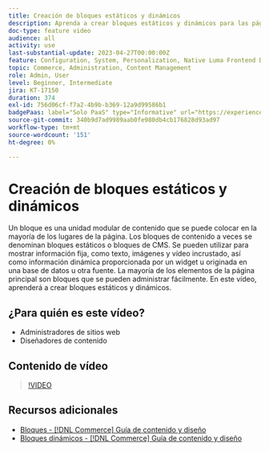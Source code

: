 ```yaml
---
title: Creación de bloques estáticos y dinámicos
description: Aprenda a crear bloques estáticos y dinámicos para las páginas de CMS de la tienda.
doc-type: feature video
audience: all
activity: use
last-substantial-update: 2023-04-27T00:00:00Z
feature: Configuration, System, Personalization, Native Luma Frontend Development, Page Content
topic: Commerce, Administration, Content Management
role: Admin, User
level: Beginner, Intermediate
jira: KT-17150
duration: 374
exl-id: 756d06cf-f7a2-4b9b-b369-12a9d99586b1
badgePaas: label="Solo PaaS" type="Informative" url="https://experienceleague.adobe.com/es/docs/commerce/user-guides/product-solutions" tooltip="Se aplica solo a proyectos de Adobe Commerce en la nube (infraestructura PaaS administrada por Adobe) y a proyectos locales."
source-git-commit: 340b9d7ad9989aab0fe980db4cb176828d93ad97
workflow-type: tm+mt
source-wordcount: '151'
ht-degree: 0%

---
```


# Creación de bloques estáticos y dinámicos

Un bloque es una unidad modular de contenido que se puede colocar en la mayoría de los lugares de la página. Los bloques de contenido a veces se denominan bloques estáticos o bloques de CMS. Se pueden utilizar para mostrar información fija, como texto, imágenes y vídeo incrustado, así como información dinámica proporcionada por un widget u originada en una base de datos u otra fuente. La mayoría de los elementos de la página principal son bloques que se pueden administrar fácilmente. En este vídeo, aprenderá a crear bloques estáticos y dinámicos.

## ¿Para quién es este vídeo?

- Administradores de sitios web
- Diseñadores de contenido

## Contenido de vídeo

>[!VIDEO](https://video.tv.adobe.com/v/3411067?quality=12&learn=on&captions=spa)

## Recursos adicionales

- [Bloques - [!DNL Commerce] Guía de contenido y diseño](https://experienceleague.adobe.com/docs/commerce-admin/content-design/elements/blocks/blocks.html?lang=es)
- [Bloques dinámicos - [!DNL Commerce] Guía de contenido y diseño](https://experienceleague.adobe.com/docs/commerce-admin/content-design/elements/dynamic-blocks/dynamic-blocks.html?lang=es)
